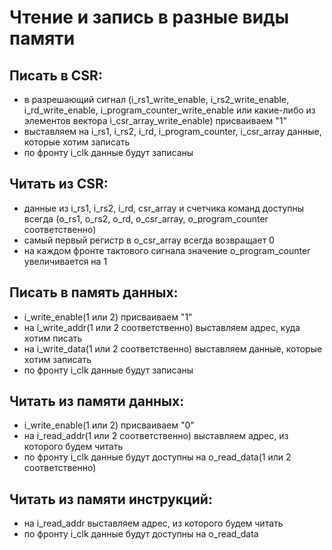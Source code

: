 # Чтение и запись в разные виды памяти

## Писать в CSR:
- в разрешающий сигнал (i_rs1_write_enable, i_rs2_write_enable, i_rd_write_enable, i_program_counter_write_enable или какие-либо из элементов вектора i_csr_array_write_enable) присваиваем "1"
- выставляем на i_rs1, i_rs2, i_rd, i_program_counter, i_csr_array данные, которые хотим записать
- по фронту i_clk данные будут записаны

## Читать из CSR:
- данные из i_rs1, i_rs2, i_rd, csr_array и счетчика команд доступны всегда (o_rs1, o_rs2, o_rd, o_csr_array, o_program_counter соответственно)
- самый первый регистр в o_csr_array всегда возвращает 0
- на каждом фронте тактового сигнала значение o_program_counter увеличивается на 1

## Писать в память данных:
- i_write_enable(1 или 2) присваиваем "1"
- на i_write_addr(1 или 2 соответственно) выставляем адрес, куда хотим писать
- на i_write_data(1 или 2 соответственно) выставляем данные, которые хотим записать
- по фронту i_clk данные будут записаны

## Читать из памяти данных:
- i_write_enable(1 или 2) присваиваем "0"
- на i_read_addr(1 или 2 соответственно) выставляем адрес, из которого будем читать
- по фронту i_clk данные будут доступны на o_read_data(1 или 2 соответственно)

## Читать из памяти инструкций:
- на i_read_addr выставляем адрес, из которого будем читать
- по фронту i_clk данные будут доступны на o_read_data
